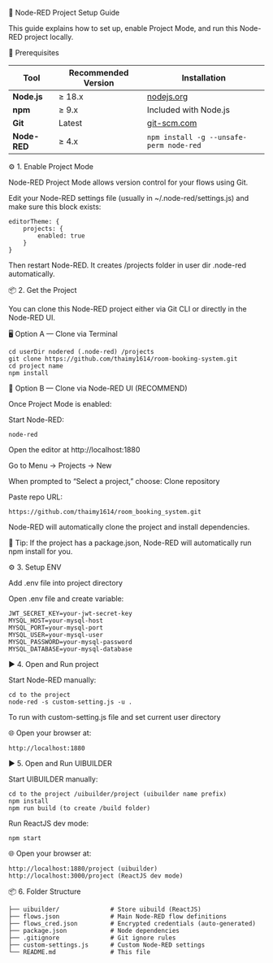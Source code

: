 🧠 Node-RED Project Setup Guide

This guide explains how to set up, enable Project Mode, and run this Node-RED project locally.

🚀 Prerequisites

| Tool         | Recommended Version | Installation                            |
| ------------ | ------------------- | --------------------------------------- |
| **Node.js**  | ≥ 18.x              | [nodejs.org](https://nodejs.org)        |
| **npm**      | ≥ 9.x               | Included with Node.js                   |
| **Git**      | Latest              | [git-scm.com](https://git-scm.com)      |
| **Node-RED** | ≥ 4.x               | `npm install -g --unsafe-perm node-red` |

⚙️ 1. Enable Project Mode

Node-RED Project Mode allows version control for your flows using Git.

Edit your Node-RED settings file (usually in ~/.node-red/settings.js) and make sure this block exists:

    editorTheme: {
        projects: {
            enabled: true
        }
    }

Then restart Node-RED. It creates /projects folder in user dir .node-red automatically.

📦 2. Get the Project

You can clone this Node-RED project either via Git CLI or directly in the Node-RED UI.

🖥️ Option A — Clone via Terminal

    cd userDir nodered (.node-red) /projects
    git clone https://github.com/thaimy1614/room-booking-system.git
    cd project name
    npm install

🧠 Option B — Clone via Node-RED UI (RECOMMEND)

Once Project Mode is enabled:

Start Node-RED: 
    
    node-red


Open the editor at http://localhost:1880

Go to Menu -> Projects -> New

When prompted to “Select a project,” choose: Clone repository

Paste repo URL:

    https://github.com/thaimy1614/room_booking_system.git

Node-RED will automatically clone the project and install dependencies.

💬 Tip: If the project has a package.json, Node-RED will automatically run npm install for you.

⚙️ 3. Setup ENV

Add .env file into project directory

Open .env file and create variable:

    JWT_SECRET_KEY=your-jwt-secret-key
    MYSQL_HOST=your-mysql-host
    MYSQL_PORT=your-mysql-port
    MYSQL_USER=your-mysql-user
    MYSQL_PASSWORD=your-mysql-password
    MYSQL_DATABASE=your-mysql-database

▶️ 4. Open and Run project

Start Node-RED manually:

    cd to the project
    node-red -s custom-setting.js -u .

To run with custom-setting.js file and set current user directory

🌐 Open your browser at: 

    http://localhost:1880

▶️ 5. Open and Run UIBUILDER

Start UIBUILDER manually:

    cd to the project /uibuilder/project (uibuilder name prefix)
    npm install
    npm run build (to create /build folder)

Run ReactJS dev mode:

    npm start

🌐 Open your browser at: 
    
    http://localhost:1880/project (uibuilder)
    http://localhost:3000/project (ReactJS dev mode)

📦 6. Folder Structure

    ├── uibuilder/              # Store uibuild (ReactJS)
    ├── flows.json              # Main Node-RED flow definitions
    ├── flows_cred.json         # Encrypted credentials (auto-generated)
    ├── package.json            # Node dependencies
    ├── .gitignore              # Git ignore rules
    ├── custom-settings.js      # Custom Node-RED settings
    └── README.md               # This file
